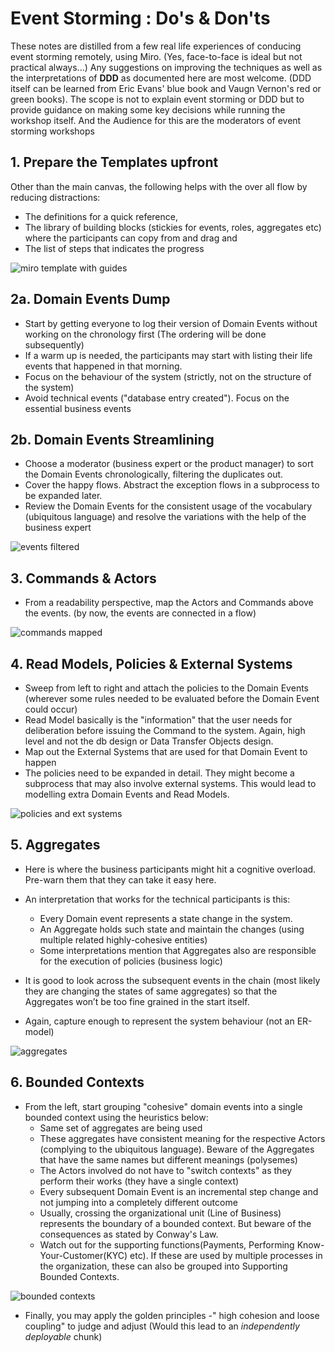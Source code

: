# Event Storming : Do's & Don'ts

These notes are distilled from a few real life experiences of conducing event storming remotely, using Miro.  (Yes, face-to-face is ideal but not practical always...) Any suggestions on improving the techniques as well as the interpretations of **DDD** as documented here are most welcome. (DDD itself can be learned from Eric Evans' blue book and Vaugn Vernon's red or green books). The scope is not to explain event storming or DDD but to provide guidance on making some key decisions while running the workshop itself. And the Audience for this are the moderators of event storming workshops

## 1. Prepare the Templates upfront

Other than the main canvas, the following helps with the over all flow by reducing distractions:
- The definitions for a quick reference, 
- The library of building blocks (stickies for events, roles, aggregates etc) where the participants can copy from and drag and 
- The list of steps that indicates the progress

![miro template with guides](https://github.com/spraja08/event-storming/blob/main/images/1-prepare-a.png)

## 2a. Domain Events Dump

- Start by getting everyone to log their version of Domain Events without working on the chronology first (The ordering will be done subsequently) 
- If a warm up is needed, the participants may start with listing their life events that happened in that morning. 
- Focus on the behaviour of the system (strictly, not on the structure of the system) 
- Avoid technical events ("database entry created"). Focus on the essential business events

## 2b. Domain Events Streamlining

- Choose a moderator (business expert or the product manager) to sort the Domain Events chronologically, filtering the duplicates out.
- Cover the happy flows. Abstract the exception flows in a subprocess to be expanded later.
- Review the Domain Events for the consistent usage of the vocabulary (ubiquitous language) and resolve the variations with the help of the business expert

![events filtered](https://github.com/spraja08/event-storming/blob/main/images/2-events.png)

## 3. Commands & Actors

- From a readability perspective, map the Actors and Commands above the events. (by now, the events are connected in a flow)

![commands mapped](https://github.com/spraja08/event-storming/blob/main/images/3-commands.png)

## 4. Read Models, Policies & External Systems

- Sweep from left to right and attach the policies to the Domain Events (wherever some rules needed to be evaluated before the Domain Event could occur)
- Read Model basically is the "information" that the user needs for deliberation before issuing the Command to the system. Again, high level and not the db design or Data Transfer Objects design.
- Map out the External Systems that are used for that Domain Event to happen
- The policies need to be expanded in detail. They might become a subprocess that may also involve external systems. This would lead to modelling extra Domain Events and Read Models.
  
![policies and ext systems](https://github.com/spraja08/event-storming/blob/main/images/4-policy.png)

## 5. Aggregates

- Here is where the business participants might hit a cognitive overload. Pre-warn them that they can take it easy here.
- An interpretation that works for the technical participants is this:
  -  Every Domain event represents a state change in the system.
  -  An Aggregate holds such state and maintain the changes (using multiple related highly-cohesive entities)
  -  Some interpretations mention that Aggregates also are responsible for the execution of policies (business logic)

- It is good to look across the subsequent events in the chain (most likely they are changing the states of same aggregates) so that the Aggregates won’t be too fine grained in the start itself.
- Again, capture enough to represent the system behaviour (not an ER-model)

![aggregates](https://github.com/spraja08/event-storming/blob/main/images/5-aggregates.png)

## 6. Bounded Contexts

- From the left, start grouping "cohesive" domain events into a single bounded context using the heuristics below: 
  -  Same set of aggregates are being used
  -  These aggregates have consistent meaning for the respective Actors (complying to the ubiquitous language). Beware of the Aggregates that have the same names but different meanings (polysemes)
  -  The Actors involved do not have to "switch contexts" as they perform their works (they have a single context)
  -  Every subsequent Domain Event is an incremental step change and not jumping into a completely different outcome
  -  Usually, crossing the organizational unit (Line of Business) represents the boundary of a bounded context. But beware of the consequences as stated by Conway's Law.
  -  Watch out for the supporting functions(Payments, Performing Know-Your-Customer(KYC) etc). If these are used by multiple processes in the organization, these can also be grouped into Supporting Bounded Contexts.
  
![bounded contexts](https://github.com/spraja08/event-storming/blob/main/images/6-bounded.png)

- Finally, you may apply the golden principles -" high cohesion and loose coupling" to judge and adjust (Would this lead to an *independently deployable* chunk)

